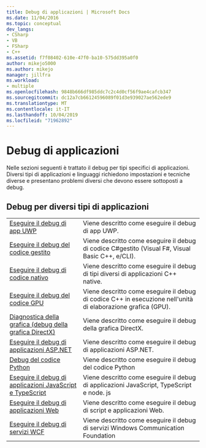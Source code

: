 ```yaml
---
title: Debug di applicazioni | Microsoft Docs
ms.date: 11/04/2016
ms.topic: conceptual
dev_langs:
- CSharp
- VB
- FSharp
- C++
ms.assetid: f7f08402-610e-47f0-ba10-575dd395a0f0
author: mikejo5000
ms.author: mikejo
manager: jillfra
ms.workload:
- multiple
ms.openlocfilehash: 9848b666df985ddc7c2c4d0cf56f9ae4cafcb347
ms.sourcegitcommit: dc12a7cb66124596089f01d3e939027ae562ede9
ms.translationtype: MT
ms.contentlocale: it-IT
ms.lasthandoff: 10/04/2019
ms.locfileid: "71962892"
---
```

# <a name="debugging-applications"></a>Debug di applicazioni
Nelle sezioni seguenti è trattato il debug per tipi specifici di applicazioni. Diversi tipi di applicazioni e linguaggi richiedono impostazioni e tecniche diverse e presentano problemi diversi che devono essere sottoposti a debug.

## <a name="debugging-for-different-types-of-applications"></a>Debug per diversi tipi di applicazioni

|||
|-|-|
|[Eseguire il debug di app UWP](../debugger/debugging-windows-store-and-windows-universal-apps.md)|Viene descritto come eseguire il debug di app UWP.|
|[Eseguire il debug del codice gestito](../debugger/debugging-managed-code.md)|Viene descritto come eseguire il debug di codice C#gestito (Visual F#, Visual Basic C++, e/CLI).|
|[Eseguire il debug di codice nativo](../debugger/debugging-native-code.md)|Viene descritto come eseguire il debug di tipi diversi di applicazioni C++ native.|
|[Eseguire il debug del codice GPU](../debugger/debugging-gpu-code.md)|Viene descritto come eseguire il debug di codice C++ in esecuzione nell'unità di elaborazione grafica (GPU).|
|[Diagnostica della grafica (debug della grafica DirectX)](/visualstudio/debugger/graphics/visual-studio-graphics-diagnostics)|Viene descritto come eseguire il debug della grafica DirectX.|
|[Eseguire il debug di applicazioni ASP.NET](../debugger/how-to-enable-debugging-for-aspnet-applications.md)|Viene descritto come eseguire il debug di applicazioni ASP.NET.|
|[Debug del codice Python](../python/tutorial-working-with-python-in-visual-studio-step-04-debugging.md)|Viene descritto come eseguire il debug del codice Python|
|[Eseguire il debug di applicazioni JavaScript e TypeScript](/javascript/debug-nodejs)|Viene descritto come eseguire il debug di applicazioni JavaScript, TypeScript e node. js|
|[Eseguire il debug di applicazioni Web](../debugger/debugging-web-applications.md)|Viene descritto come eseguire il debug di script e applicazioni Web.|
|[Eseguire il debug di servizi WCF](../debugger/debugging-wcf-services.md)|Viene descritto come eseguire il debug di servizi Windows Communication Foundation|